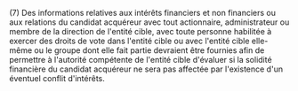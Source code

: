 (7) Des informations relatives aux intérêts financiers et non financiers ou aux relations du candidat acquéreur avec tout actionnaire, administrateur ou membre de la direction de l'entité cible, avec toute personne habilitée à exercer des droits de vote dans l'entité cible ou avec l'entité cible elle-même ou le groupe dont elle fait partie devraient être fournies afin de permettre à l'autorité compétente de l'entité cible d'évaluer si la solidité financière du candidat acquéreur ne sera pas affectée par l'existence d'un éventuel conflit d'intérêts.